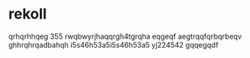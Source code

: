 # rekoll
qrhqrhhqeg
355
rwqbwyrjhaqqrgh4tgrqha
eqgeqf
aegtrqqfqrbqrbeqv
ghhrqhrqadbahqh
i5s46h53a5i5s46h53a5
yj224542
gqqegqdf
